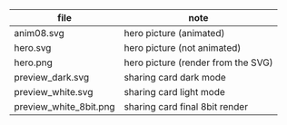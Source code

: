 |  file                      | note                                |
|----------------------------|-------------------------------------|
| anim08.svg                 | hero picture (animated)             | 
| hero.svg                   | hero picture (not animated)         |
| hero.png                   | hero picture (render from the SVG)  | 
| preview_dark.svg           | sharing card dark mode              |
| preview_white.svg          | sharing card light mode             |
| preview_white_8bit.png     | sharing card final 8bit render      |

